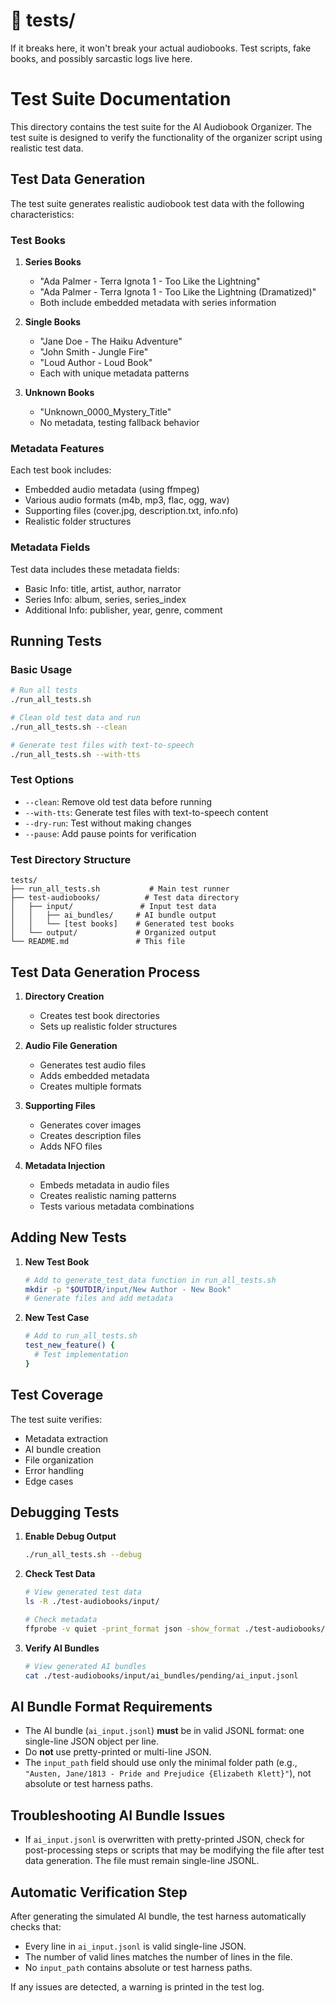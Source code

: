 # 🧪 tests/

If it breaks here, it won't break your actual audiobooks. Test scripts, fake books, and possibly sarcastic logs live here.

# Test Suite Documentation

This directory contains the test suite for the AI Audiobook Organizer. The test suite is designed to verify the functionality of the organizer script using realistic test data.

## Test Data Generation

The test suite generates realistic audiobook test data with the following characteristics:

### Test Books

1. **Series Books**
   - "Ada Palmer - Terra Ignota 1 - Too Like the Lightning"
   - "Ada Palmer - Terra Ignota 1 - Too Like the Lightning (Dramatized)"
   - Both include embedded metadata with series information

2. **Single Books**
   - "Jane Doe - The Haiku Adventure"
   - "John Smith - Jungle Fire"
   - "Loud Author - Loud Book"
   - Each with unique metadata patterns

3. **Unknown Books**
   - "Unknown_0000_Mystery_Title"
   - No metadata, testing fallback behavior

### Metadata Features

Each test book includes:
- Embedded audio metadata (using ffmpeg)
- Various audio formats (m4b, mp3, flac, ogg, wav)
- Supporting files (cover.jpg, description.txt, info.nfo)
- Realistic folder structures

### Metadata Fields

Test data includes these metadata fields:
- Basic Info: title, artist, author, narrator
- Series Info: album, series, series_index
- Additional Info: publisher, year, genre, comment

## Running Tests

### Basic Usage

```bash
# Run all tests
./run_all_tests.sh

# Clean old test data and run
./run_all_tests.sh --clean

# Generate test files with text-to-speech
./run_all_tests.sh --with-tts
```

### Test Options

- `--clean`: Remove old test data before running
- `--with-tts`: Generate test files with text-to-speech content
- `--dry-run`: Test without making changes
- `--pause`: Add pause points for verification

### Test Directory Structure

```
tests/
├── run_all_tests.sh           # Main test runner
├── test-audiobooks/          # Test data directory
│   ├── input/               # Input test data
│   │   ├── ai_bundles/     # AI bundle output
│   │   └── [test books]    # Generated test books
│   └── output/             # Organized output
└── README.md               # This file
```

## Test Data Generation Process

1. **Directory Creation**
   - Creates test book directories
   - Sets up realistic folder structures

2. **Audio File Generation**
   - Generates test audio files
   - Adds embedded metadata
   - Creates multiple formats

3. **Supporting Files**
   - Generates cover images
   - Creates description files
   - Adds NFO files

4. **Metadata Injection**
   - Embeds metadata in audio files
   - Creates realistic naming patterns
   - Tests various metadata combinations

## Adding New Tests

1. **New Test Book**
   ```bash
   # Add to generate_test_data function in run_all_tests.sh
   mkdir -p "$OUTDIR/input/New Author - New Book"
   # Generate files and add metadata
   ```

2. **New Test Case**
   ```bash
   # Add to run_all_tests.sh
   test_new_feature() {
     # Test implementation
   }
   ```

## Test Coverage

The test suite verifies:
- Metadata extraction
- AI bundle creation
- File organization
- Error handling
- Edge cases

## Debugging Tests

1. **Enable Debug Output**
   ```bash
   ./run_all_tests.sh --debug
   ```

2. **Check Test Data**
   ```bash
   # View generated test data
   ls -R ./test-audiobooks/input/
   
   # Check metadata
   ffprobe -v quiet -print_format json -show_format ./test-audiobooks/input/*/*.m4b
   ```

3. **Verify AI Bundles**
   ```bash
   # View generated AI bundles
   cat ./test-audiobooks/input/ai_bundles/pending/ai_input.jsonl
   ```

## AI Bundle Format Requirements

- The AI bundle (`ai_input.jsonl`) **must** be in valid JSONL format: one single-line JSON object per line.
- Do **not** use pretty-printed or multi-line JSON.
- The `input_path` field should use only the minimal folder path (e.g., `"Austen, Jane/1813 - Pride and Prejudice {Elizabeth Klett}"`), not absolute or test harness paths.

## Troubleshooting AI Bundle Issues

- If `ai_input.jsonl` is overwritten with pretty-printed JSON, check for post-processing steps or scripts that may be modifying the file after test data generation. The file must remain single-line JSONL.

## Automatic Verification Step

After generating the simulated AI bundle, the test harness automatically checks that:
- Every line in `ai_input.jsonl` is valid single-line JSON.
- The number of valid lines matches the number of lines in the file.
- No `input_path` contains absolute or test harness paths.

If any issues are detected, a warning is printed in the test log.
